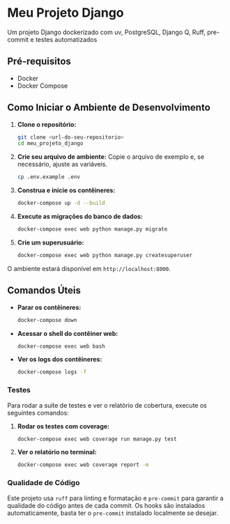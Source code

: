 # Meu Projeto Django

Um projeto Django dockerizado com uv, PostgreSQL, Django Q, Ruff, pre-commit e testes automatizados

## Pré-requisitos

-   Docker
-   Docker Compose

## Como Iniciar o Ambiente de Desenvolvimento

1.  **Clone o repositório:**
    ```bash
    git clone <url-do-seu-repositorio>
    cd meu_projeto_django
    ```

2.  **Crie seu arquivo de ambiente:**
    Copie o arquivo de exemplo e, se necessário, ajuste as variáveis.
    ```bash
    cp .env.example .env
    ```

3.  **Construa e inicie os contêineres:**
    ```bash
    docker-compose up -d --build
    ```

4.  **Execute as migrações do banco de dados:**
    ```bash
    docker-compose exec web python manage.py migrate
    ```

5.  **Crie um superusuário:**
    ```bash
    docker-compose exec web python manage.py createsuperuser
    ```

O ambiente estará disponível em `http://localhost:8000`.

## Comandos Úteis

-   **Parar os contêineres:**
    ```bash
    docker-compose down
    ```

-   **Acessar o shell do contêiner web:**
    ```bash
    docker-compose exec web bash
    ```

-   **Ver os logs dos contêineres:**
    ```bash
    docker-compose logs -f
    ```

### Testes

Para rodar a suíte de testes e ver o relatório de cobertura, execute os seguintes comandos:

1.  **Rodar os testes com coverage:**
    ```bash
    docker-compose exec web coverage run manage.py test
    ```

2.  **Ver o relatório no terminal:**
    ```bash
    docker-compose exec web coverage report -m
    ```

### Qualidade de Código

Este projeto usa `ruff` para linting e formatação e `pre-commit` para garantir a qualidade do código antes de cada commit. Os hooks são instalados automaticamente, basta ter o `pre-commit` instalado localmente se desejar.